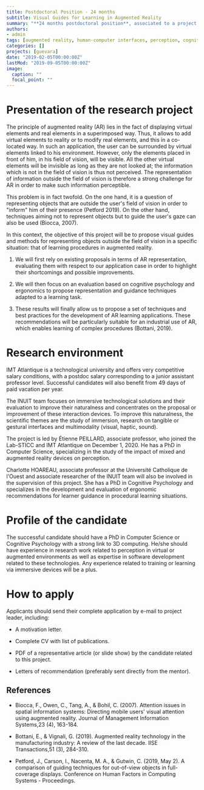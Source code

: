 ```yaml
---
title: Postdoctoral Position - 24 months
subtitle: Visual Guides for Learning in Augmented Reality
summary: "**24 months postdoctoral position**, associated to a project aiming at proposing **visualization techniques for augmented reality** adapted to spatially complex learning tasks. "
authors:
- admin
tags: [augmented reality, human-computer interfaces, perception, cognitive psychology, ergonomics]
categories: []
projects: [guevara]
date: "2019-02-05T00:00:00Z"
lastMod: "2019-09-05T00:00:00Z"
image:
  caption: ""
  focal_point: ""
---
```


# Presentation of the research project

The principle of augmented reality (AR) lies in the fact of displaying virtual elements and real elements in a superimposed way. Thus, it allows to add virtual elements to reality or to modify real elements, and this in a co-located way. In such an application, the user can be surrounded by virtual elements linked to his environment. However, only the elements placed in front of him, in his field of vision, will be visible. All the other virtual elements will be invisible as long as they are not looked at; the information which is not in the field of vision is thus not perceived. The representation of information outside the field of vision is therefore a strong challenge for AR in order to make such information perceptible.

This problem is in fact twofold. On the one hand, it is a question of representing objects that are outside the user's field of vision in order to "inform" him of their presence (Petford 2019). On the other hand, techniques aiming not to represent objects but to guide the user's gaze can also be used (Biocca, 2007).

In this context, the objective of this project will be to propose visual guides and methods for representing objects outside the field of vision in a specific situation: that of learning procedures in augmented reality.

1. We will first rely on existing proposals in terms of AR representation, evaluating them with respect to our application case in order to highlight their shortcomings and possible improvements.

2. We will then focus on an evaluation based on cognitive psychology and ergonomics to propose representation and guidance techniques adapted to a learning task.

3. These results will finally allow us to propose a set of techniques and best practices for the development of AR learning applications. These recommendations will be particularly suitable for an industrial use of AR, which enables learning of complex procedures (Bottani, 2019).

# Research environment

IMT Atlantique is a technological university and offers very competitive salary conditions, with a postdoc salary corresponding to a junior assistant professor level. Successful candidates will also benefit from 49 days of paid vacation per year.

The INUIT team focuses on immersive technological solutions and their evaluation to improve their naturalness and concentrates on the proposal or improvement of these interaction devices. To improve this naturalness, the scientific themes are the study of immersion, research on tangible or gestural interfaces and multimodality (visual, haptic, sound).

The project is led by Étienne PEILLARD, associate professor, who joined the Lab-STICC and IMT Atlantique on December 1, 2020. He has a PhD in Computer Science, specializing in the study of the impact of mixed and augmented reality devices on perception.

Charlotte HOAREAU, associate professor at the Université Catholique de l'Ouest and associate researcher of the INUIT team will also be involved in the supervision of this project. She has a PhD in Cognitive Psychology and specializes in the development and evaluation of ergonomic recommendations for learner guidance in procedural learning situations.

# Profile of the candidate

The successful candidate should have a PhD in Computer Science or Cognitive Psychology with a strong link to 3D computing. He/she should have experience in research work related to perception in virtual or augmented environments as well as expertise in software development related to these technologies. Any experience related to training or learning via immersive devices will be a plus.


# How to apply

Applicants should send their complete application by e-mail to project leader, including:

* A motivation letter.

* Complete CV with list of publications.

* PDF of a representative article (or slide show) by the candidate related to this project.

* Letters of recommendation (preferably sent directly from the mentor).

## References

* Biocca, F., Owen, C., Tang, A., & Bohil, C. (2007). Attention issues in spatial information systems: Directing mobile users' visual attention using augmented reality. Journal of Management Information Systems,23 (4), 163-184.

* Bottani, E., & Vignali, G. (2019). Augmented reality technology in the manufacturing industry: A review of the last decade. IISE Transactions,51 (3), 284-310.

* Petford, J., Carson, I., Nacenta, M. A., & Gutwin, C. (2019, May 2). A comparison of guiding techniques for out-of-view objects in full-coverage displays. Conference on Human Factors in Computing Systems - Proceedings.